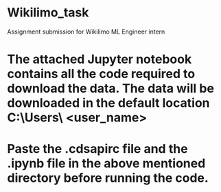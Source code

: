 # Wikilimo_task
Assignment submission for Wikilimo ML Engineer intern

# The attached Jupyter notebook contains all the code required to download the data. The data will be downloaded in the default location C:\Users\ <user_name>
# Paste the .cdsapirc file and the .ipynb file in the above mentioned directory before running the code.
